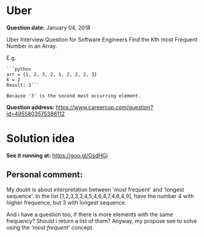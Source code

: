Uber
======
__Question date:__ January 04, 2018

Uber Interview Question for Software Engineers
Find the Kth most Frequent Number in an Array.

E.g. 
	
	```python
	arr = {1, 2, 3, 2, 1, 2, 2, 2, 3}
	k = 2
	Result: 3```

	Because '3' is the second most occurring element.

__Question address:__
<https://www.careercup.com/question?id=4955803575386112>

# Solution idea 

__See it running at:__
<https://goo.gl/GsdHGj>

## Personal comment:
My doubt is about interpretation between 'most frequent' and 'longest sequence'.
In the list [1,2,3,3,3,4,5,4,6,4,7,4,8,4,9], have the number 4 with higher frequence, but 3 with longest sequence.

And i have a question too, if there is more elements with the same frequency? Should i return a list of them? Anyway, my propose see to solve using the _'most frequent'_ concept.